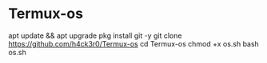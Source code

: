 # Termux-os
apt update &amp;&amp; apt upgrade pkg install git -y git clone https://github.com/h4ck3r0/Termux-os cd Termux-os chmod +x os.sh bash os.sh
